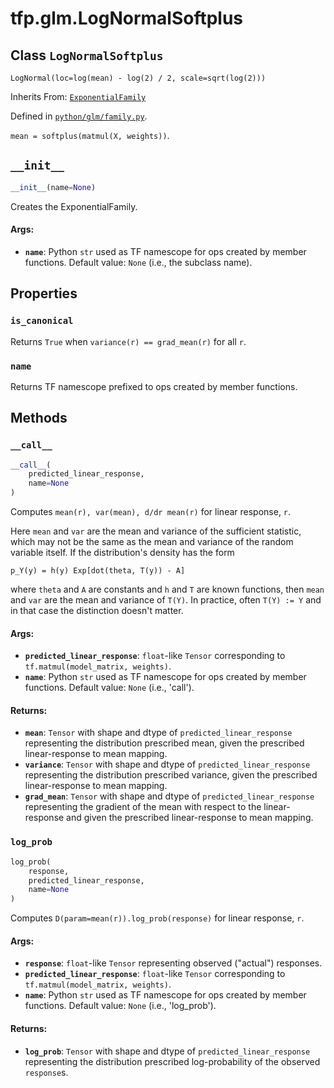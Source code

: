 <div itemscope itemtype="http://developers.google.com/ReferenceObject">
<meta itemprop="name" content="tfp.glm.LogNormalSoftplus" />
<meta itemprop="path" content="Stable" />
<meta itemprop="property" content="is_canonical"/>
<meta itemprop="property" content="name"/>
<meta itemprop="property" content="__call__"/>
<meta itemprop="property" content="__init__"/>
<meta itemprop="property" content="log_prob"/>
</div>

# tfp.glm.LogNormalSoftplus

## Class `LogNormalSoftplus`

`LogNormal(loc=log(mean) - log(2) / 2, scale=sqrt(log(2)))`

Inherits From: [`ExponentialFamily`](../../tfp/glm/ExponentialFamily.md)



Defined in [`python/glm/family.py`](https://github.com/tensorflow/probability/tree/master/tensorflow_probability/python/glm/family.py).

<!-- Placeholder for "Used in" -->
`mean = softplus(matmul(X, weights))`.

<h2 id="__init__"><code>__init__</code></h2>

``` python
__init__(name=None)
```

Creates the ExponentialFamily.

#### Args:

* <b>`name`</b>: Python `str` used as TF namescope for ops created by member
    functions. Default value: `None` (i.e., the subclass name).



## Properties

<h3 id="is_canonical"><code>is_canonical</code></h3>

Returns `True` when `variance(r) == grad_mean(r)` for all `r`.

<h3 id="name"><code>name</code></h3>

Returns TF namescope prefixed to ops created by member functions.



## Methods

<h3 id="__call__"><code>__call__</code></h3>

``` python
__call__(
    predicted_linear_response,
    name=None
)
```

Computes `mean(r), var(mean), d/dr mean(r)` for linear response, `r`.

Here `mean` and `var` are the mean and variance of the sufficient statistic,
which may not be the same as the mean and variance of the random variable
itself.  If the distribution's density has the form

```none
p_Y(y) = h(y) Exp[dot(theta, T(y)) - A]
```

where `theta` and `A` are constants and `h` and `T` are known functions,
then `mean` and `var` are the mean and variance of `T(Y)`.  In practice,
often `T(Y) := Y` and in that case the distinction doesn't matter.

#### Args:

* <b>`predicted_linear_response`</b>: `float`-like `Tensor` corresponding to
    `tf.matmul(model_matrix, weights)`.
* <b>`name`</b>: Python `str` used as TF namescope for ops created by member
    functions. Default value: `None` (i.e., 'call').


#### Returns:

* <b>`mean`</b>: `Tensor` with shape and dtype of `predicted_linear_response`
    representing the distribution prescribed mean, given the prescribed
    linear-response to mean mapping.
* <b>`variance`</b>: `Tensor` with shape and dtype of `predicted_linear_response`
    representing the distribution prescribed variance, given the prescribed
    linear-response to mean mapping.
* <b>`grad_mean`</b>: `Tensor` with shape and dtype of `predicted_linear_response`
    representing the gradient of the mean with respect to the
    linear-response and given the prescribed linear-response to mean
    mapping.

<h3 id="log_prob"><code>log_prob</code></h3>

``` python
log_prob(
    response,
    predicted_linear_response,
    name=None
)
```

Computes `D(param=mean(r)).log_prob(response)` for linear response, `r`.

#### Args:

* <b>`response`</b>: `float`-like `Tensor` representing observed ("actual")
    responses.
* <b>`predicted_linear_response`</b>: `float`-like `Tensor` corresponding to
    `tf.matmul(model_matrix, weights)`.
* <b>`name`</b>: Python `str` used as TF namescope for ops created by member
    functions. Default value: `None` (i.e., 'log_prob').


#### Returns:

* <b>`log_prob`</b>: `Tensor` with shape and dtype of `predicted_linear_response`
    representing the distribution prescribed log-probability of the observed
    `response`s.



